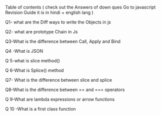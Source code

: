 Table of contents (  check out the Answers of down ques Go to javascript Revision Guide it is  in hindi + english lang )

Q1- what are the Diff ways to write the Objects in js

Q2- what are prototype Chain in Js

Q3-What is the difference between Call, Apply and Bind

Q4 -What is JSON

Q 5-what is slice method()

Q 6-What is Splice() method

Q7- What is the difference between slice and splice

Q8-What is the difference between == and === operators

Q 9-What are lambda expressions or arrow functions

Q 10 -What is a first class function
